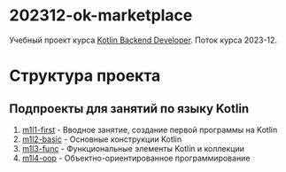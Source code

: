 # 202312-ok-marketplace

Учебный проект курса
[Kotlin Backend Developer](https://otus.ru/lessons/kotlin/).
Поток курса 2023-12.

# Структура проекта

## Подпроекты для занятий по языку Kotlin

1. [m1l1-first](./m1l1-first) - Вводное занятие, создание первой программы на Kotlin
2. [m1l2-basic](./m1l2-basis) - Основные конструкции Kotlin
3. [m1l3-func](./m1l3-functions-collections) - Функциональные элементы Kotlin и коллекции
4. [m1l4-oop](./m1l4-oop) - Объектно-ориентированное программирование


